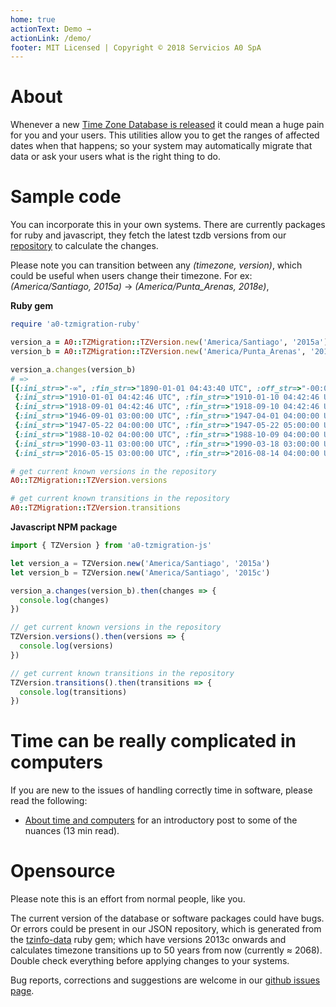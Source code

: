 ```yaml
---
home: true
actionText: Demo →
actionLink: /demo/
footer: MIT Licensed | Copyright © 2018 Servicios A0 SpA
---
```


# About

Whenever a new [Time Zone Database is released](https://www.iana.org/time-zones) it could mean a huge pain for you and your users. This utilities allow you to get the ranges of affected dates when that happens; so your system may automatically migrate that data or ask your users what is the right thing to do.

# Sample code

You can incorporate this in your own systems. There are currently packages for ruby and javascript, they fetch the latest tzdb versions from our [repository](https://a0.github.io/a0-tzmigration-ruby/data/) to calculate the changes.

Please note you can transition between any *(timezone, version)*, which could be useful when users change their timezone. For ex:
*(America/Santiago, 2015a)* → *(America/Punta_Arenas, 2018e)*, 

**Ruby gem**

```ruby
require 'a0-tzmigration-ruby'

version_a = A0::TZMigration::TZVersion.new('America/Santiago', '2015a')
version_b = A0::TZMigration::TZVersion.new('America/Punta_Arenas', '2017a')

version_a.changes(version_b)
# =>
[{:ini_str=>"-∞", :fin_str=>"1890-01-01 04:43:40 UTC", :off_str=>"-00:00:54", :ini=>-Infinity, :fin=>-2524504580, :off=>-54},
 {:ini_str=>"1910-01-01 04:42:46 UTC", :fin_str=>"1910-01-10 04:42:46 UTC", :off_str=>"+00:17:14", :ini=>-1893439034, :fin=>-1892661434, :off=>1034},
 {:ini_str=>"1918-09-01 04:42:46 UTC", :fin_str=>"1918-09-10 04:42:46 UTC", :off_str=>"-00:42:46", :ini=>-1619983034, :fin=>-1619205434, :off=>-2566},
 {:ini_str=>"1946-09-01 03:00:00 UTC", :fin_str=>"1947-04-01 04:00:00 UTC", :off_str=>"+01:00:00", :ini=>-736376400, :fin=>-718056000, :off=>3600},
 {:ini_str=>"1947-05-22 04:00:00 UTC", :fin_str=>"1947-05-22 05:00:00 UTC", :off_str=>"+01:00:00", :ini=>-713649600, :fin=>-713646000, :off=>3600},
 {:ini_str=>"1988-10-02 04:00:00 UTC", :fin_str=>"1988-10-09 04:00:00 UTC", :off_str=>"-01:00:00", :ini=>591768000, :fin=>592372800, :off=>-3600},
 {:ini_str=>"1990-03-11 03:00:00 UTC", :fin_str=>"1990-03-18 03:00:00 UTC", :off_str=>"-01:00:00", :ini=>637124400, :fin=>637729200, :off=>-3600},
 {:ini_str=>"2016-05-15 03:00:00 UTC", :fin_str=>"2016-08-14 04:00:00 UTC", :off_str=>"-01:00:00", :ini=>1463281200, :fin=>1471147200, :off=>-3600}]

# get current known versions in the repository
A0::TZMigration::TZVersion.versions

# get current known transitions in the repository
A0::TZMigration::TZVersion.transitions
```

**Javascript NPM package**

```javascript
import { TZVersion } from 'a0-tzmigration-js'

let version_a = TZVersion.new('America/Santiago', '2015a')
let version_b = TZVersion.new('America/Santiago', '2015c')

version_a.changes(version_b).then(changes => {
  console.log(changes)
})

// get current known versions in the repository
TZVersion.versions().then(versions => {
  console.log(versions)
})

// get current known transitions in the repository
TZVersion.transitions().then(transitions => {
  console.log(transitions)
})
```

# Time can be really complicated in computers

If you are new to the issues of handling correctly time in software, please read the following:
- [About time and computers](https://medium.com/servicios-a0/about-time-and-computers-530dd3937582) for an introductory post to some of the nuances (13 min read).

# Opensource

Please note this is an effort from normal people, like you.

The current version of the database or software packages could have bugs. Or errors could be present in our JSON repository, which is generated from the [tzinfo-data](https://github.com/tzinfo/tzinfo-data) ruby gem; which have versions 2013c onwards and calculates timezone transitions up to 50 years from now (currently ≈ 2068). Double check everything before applying changes to your systems.

Bug reports, corrections and suggestions are welcome in our [github issues page](https://github.com/a0/a0-tzmigration/issues).
